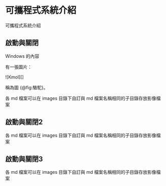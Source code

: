 可攜程式系統介紹
===

可攜程式系統介紹

啟動與關閉
---

Windows 的內容

有一張圖片：

![Kmol][]

稱為圖 {@fig:駱駝}。

各 md 檔案可以在 images 目錄下自訂與 md 檔案名稱相同的子目錄存放影像檔案

啟動與關閉2
---

各 md 檔案可以在 images 目錄下自訂與 md 檔案名稱相同的子目錄存放影像檔案

啟動與關閉3
---

各 md 檔案可以在 images 目錄下自訂與 md 檔案名稱相同的子目錄存放影像檔案
